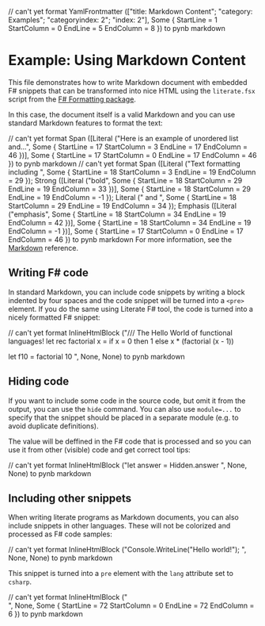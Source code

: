 // can't yet format YamlFrontmatter (["title: Markdown Content"; "category: Examples"; "categoryindex: 2"; "index: 2"], Some { StartLine = 1 StartColumn = 0 EndLine = 5 EndColumn = 8 }) to pynb markdown

# Example: Using Markdown Content

This file demonstrates how to write Markdown document with
embedded F# snippets that can be transformed into nice HTML
using the `literate.fsx` script from the [F# Formatting
package](http://fsprojects.github.io/FSharp.Formatting).

In this case, the document itself is a valid Markdown and
you can use standard Markdown features to format the text:

// can't yet format Span ([Literal ("Here is an example of unordered list and...", Some { StartLine = 17 StartColumn = 3 EndLine = 17 EndColumn = 46 })], Some { StartLine = 17 StartColumn = 0 EndLine = 17 EndColumn = 46 }) to pynb markdown
// can't yet format Span ([Literal ("Text formatting including ", Some { StartLine = 18 StartColumn = 3 EndLine = 19 EndColumn = 29 }); Strong ([Literal ("bold", Some { StartLine = 18 StartColumn = 29 EndLine = 19 EndColumn = 33 })], Some { StartLine = 18 StartColumn = 29 EndLine = 19 EndColumn = -1 }); Literal (" and ", Some { StartLine = 18 StartColumn = 29 EndLine = 19 EndColumn = 34 }); Emphasis ([Literal ("emphasis", Some { StartLine = 18 StartColumn = 34 EndLine = 19 EndColumn = 42 })], Some { StartLine = 18 StartColumn = 34 EndLine = 19 EndColumn = -1 })], Some { StartLine = 17 StartColumn = 0 EndLine = 17 EndColumn = 46 }) to pynb markdown
For more information, see the [Markdown](http://daringfireball.net/projects/markdown) reference.

## Writing F# code

In standard Markdown, you can include code snippets by
writing a block indented by four spaces and the code
snippet will be turned into a `<pre>` element. If you do
the same using Literate F# tool, the code is turned into
a nicely formatted F# snippet:

// can't yet format InlineHtmlBlock ("/// The Hello World of functional languages!
let rec factorial x = 
  if x = 0 then 1 
  else x * (factorial (x - 1))

let f10 = factorial 10
", None, None) to pynb markdown

## Hiding code

If you want to include some code in the source code,
but omit it from the output, you can use the `hide`
command. You can also use `module=...` to specify that
the snippet should be placed in a separate module
(e.g. to avoid duplicate definitions).

The value will be deffined in the F# code that is
processed and so you can use it from other (visible)
code and get correct tool tips:

// can't yet format InlineHtmlBlock ("let answer = Hidden.answer
", None, None) to pynb markdown

## Including other snippets

When writing literate programs as Markdown documents,
you can also include snippets in other languages.
These will not be colorized and processed as F#
code samples:

// can't yet format InlineHtmlBlock ("Console.WriteLine("Hello world!");
", None, None) to pynb markdown

This snippet is turned into a `pre` element with the
`lang` attribute set to `csharp`.

// can't yet format InlineHtmlBlock ("<br />", None, Some { StartLine = 72 StartColumn = 0 EndLine = 72 EndColumn = 6 }) to pynb markdown


